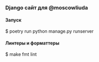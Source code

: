 ### Django сайт для @moscowliuda

#### Запуск

$ poetry run python manage.py runserver

#### Линтеры и форматтеры

$ make fmt lint

